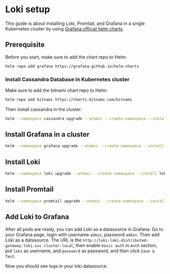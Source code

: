 # Loki setup
This guide is about installing Loki, Promtail, and Grafana in a single Kubernetes cluster by using 
[Grafana official helm charts](https://github.com/grafana/helm-charts).

## Prerequisite
Before you start, make sure to add the chart repo to Helm:
```bash
helm repo add grafana https://grafana.github.io/helm-charts
```

### Install Cassandra Database in Kubernetes cluster
Make sure to add the bitnami chart repo to Helm:
```bash
helm repo add bitnami https://charts.bitnami.com/bitnami
```
Then install cassandra in the cluster:
```bash
helm --namespace cassandra upgrade --atomic --create-namespace --install cassandra bitnami/cassandra --values cassandra/values.yaml
```


## Install Grafana in a cluster
```bash
helm --namespace grafana upgrade --atomic --create-namespace --install grafana grafana/grafana --values grafana/values.yaml
```

## Install Loki
```bash
helm --namespace loki upgrade --atomic --create-namespace --install loki grafana/loki-distributed --values loki/values.yaml
```

## Install Promtail
```bash
helm --namespace promtail upgrade --atomic --create-namespace --install promail grafana/promtail --values promtail/values.yaml
```

## Add Loki to Grafana
After all pods are ready, you can add Loki as a datasource in Grafana.
Go to your Grafana page, login with username `admin`, password `admin`. Then add Loki as a datasource.
The URL is the `http://loki-loki-distributed-gateway.loki.svc.cluster.local`, then enable `basic auth` in `Auth` section, put
`loki` as username, and `password` as password, and then click `Save & Test`.

Now you should see logs in your loki datasource.